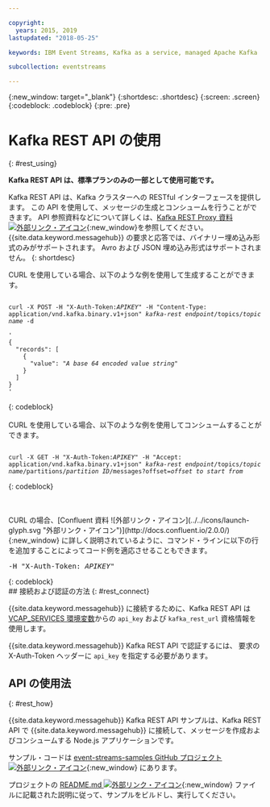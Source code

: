 ```yaml
---

copyright:
  years: 2015, 2019
lastupdated: "2018-05-25"

keywords: IBM Event Streams, Kafka as a service, managed Apache Kafka

subcollection: eventstreams

---
```


{:new_window: target="_blank"}
{:shortdesc: .shortdesc}
{:screen: .screen}
{:codeblock: .codeblock}
{:pre: .pre}

# Kafka REST API の使用
{: #rest_using}

**Kafka REST API は、標準プランのみの一部として使用可能です。**
<br/>

Kafka REST API は、Kafka クラスターへの RESTful インターフェースを提供します。 この API を使用して、メッセージの生成とコンシュームを行うことができます。 API 参照資料などについて詳しくは、[Kafka REST Proxy 資料 ![外部リンク・アイコン](../../icons/launch-glyph.svg "外部リンク・アイコン")](https://docs.confluent.io/2.0.0/kafka-rest/docs/index.html){:new_window}を参照してください。 {{site.data.keyword.messagehub}} の要求と応答では、バイナリー埋め込み形式のみがサポートされます。 Avro および JSON 埋め込み形式はサポートされません。
{: shortdesc}

CURL を使用している場合、以下のような例を使用して生成することができます。
<pre class="pre"><code>
curl -X POST -H "X-Auth-Token:<var class="keyword varname">APIKEY</var>" -H "Content-Type: application/vnd.kafka.binary.v1+json" <var class="keyword varname">kafka-rest endpoint</var>/topics/<var class="keyword varname">topic name</var> -d 

'
{
  "records": [
    {
      "value": "<var class="keyword varname">A base 64 encoded value string</var>"
    }
  ]
}
'
</code></pre>
{: codeblock}
<br/>
<br/>
CURL を使用している場合、以下のような例を使用してコンシュームすることができます。
<pre class="pre"><code>
curl -X GET -H "X-Auth-Token:<var class="keyword varname">APIKEY</var>" -H "Accept: application/vnd.kafka.binary.v1+json" <var class="keyword varname">kafka-rest endpoint</var>/topics/<var class="keyword varname">topic name</var>/partitions/<var class="keyword varname">partition ID</var>/messages?offset=<var class="keyword varname">offset to start from</var>
</code></pre>
{: codeblock}

<br/>
<br/>
CURL の場合、[Confluent 資料 ![外部リンク・アイコン](../../icons/launch-glyph.svg "外部リンク・アイコン")](http://docs.confluent.io/2.0.0/){:new_window} に詳しく説明されているように、コマンド・ラインに以下の行を追加することによってコード例を適応させることもできます。
<pre class="pre">-H "X-Auth-Token: <var class="keyword varname">APIKEY</var>"</pre>
{: codeblock}

<br/>
## 接続および認証の方法
{: #rest_connect}

<!-- info was in eventstreams066.md -->

<!-- Comment from Andrew
basic introduction, definitely including health warning
-->
{{site.data.keyword.messagehub}} に接続するために、Kafka REST API は [VCAP_SERVICES 環境変数](/docs/services/EventStreams?topic=eventstreams-connecting#connect_standard_cf)からの <code>api_key</code> および <code>kafka_rest_url</code> 資格情報を使用します。


{{site.data.keyword.messagehub}} Kafka REST API で認証するには、
要求の X-Auth-Token ヘッダーに <code>api_key</code> を指定する必要があります。


## API の使用法
{: #rest_how}

<!-- info was in eventstreams097.md -->

{{site.data.keyword.messagehub}} Kafka REST API サンプルは、Kafka REST API で {{site.data.keyword.messagehub}} に接続して、メッセージを作成およびコンシュームする Node.js アプリケーションです。

サンプル・コードは [event-streams-samples GitHub プロジェクト ![外部リンク・アイコン](../../icons/launch-glyph.svg "外部リンク・アイコン")](https://github.com/ibm-messaging/event-streams-samples/tree/master/kafka-nodejs-console-sample){:new_window} にあります。

プロジェクトの [README.md ![外部リンク・アイコン](../../icons/launch-glyph.svg "外部リンク・アイコン")](https://github.com/ibm-messaging/event-streams-samples/tree/master/kafka-nodejs-console-sample){:new_window} ファイルに記載された説明に従って、サンプルをビルドし、実行してください。



